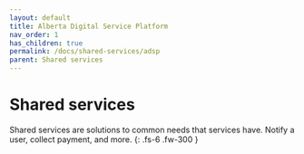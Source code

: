 ```yaml
---
layout: default
title: Alberta Digital Service Platform
nav_order: 1
has_children: true
permalink: /docs/shared-services/adsp
parent: Shared services
---
```


# Shared services

Shared services are solutions to common needs that services have. Notify a user, collect payment, and more.
{: .fs-6 .fw-300 }
